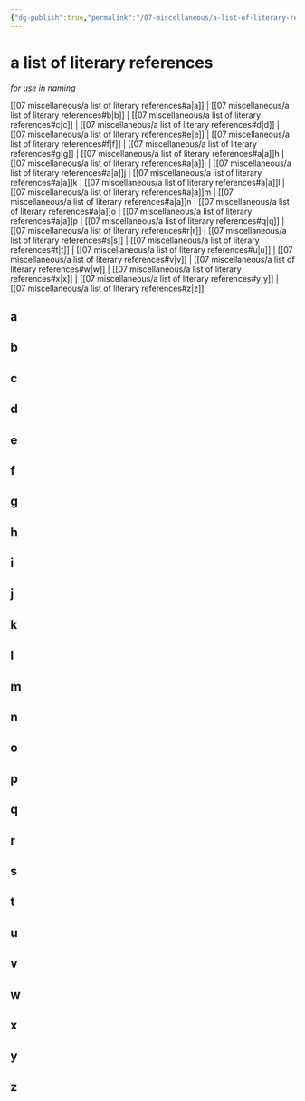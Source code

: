 ```yaml
---
{"dg-publish":true,"permalink":"/07-miscellaneous/a-list-of-literary-references/","created":"2025-01-29T08:23:12.950-06:00","updated":"2025-01-29T09:11:23.058-06:00"}
---
```


# a list of literary references
*for use in naming*

[[07 miscellaneous/a list of literary references#a\|a]] | [[07 miscellaneous/a list of literary references#b\|b]] | [[07 miscellaneous/a list of literary references#c\|c]] | [[07 miscellaneous/a list of literary references#d\|d]] | [[07 miscellaneous/a list of literary references#e\|e]] | [[07 miscellaneous/a list of literary references#f\|f]] | [[07 miscellaneous/a list of literary references#g\|g]] | [[07 miscellaneous/a list of literary references#a\|a]]h | [[07 miscellaneous/a list of literary references#a\|a]]i | [[07 miscellaneous/a list of literary references#a\|a]]j | [[07 miscellaneous/a list of literary references#a\|a]]k | [[07 miscellaneous/a list of literary references#a\|a]]l | [[07 miscellaneous/a list of literary references#a\|a]]m | [[07 miscellaneous/a list of literary references#a\|a]]n | [[07 miscellaneous/a list of literary references#a\|a]]o | [[07 miscellaneous/a list of literary references#a\|a]]p | [[07 miscellaneous/a list of literary references#q\|q]] | [[07 miscellaneous/a list of literary references#r\|r]] | [[07 miscellaneous/a list of literary references#s\|s]] | [[07 miscellaneous/a list of literary references#t\|t]] | [[07 miscellaneous/a list of literary references#u\|u]] | [[07 miscellaneous/a list of literary references#v\|v]] | [[07 miscellaneous/a list of literary references#w\|w]] | [[07 miscellaneous/a list of literary references#x\|x]] | [[07 miscellaneous/a list of literary references#y\|y]] | [[07 miscellaneous/a list of literary references#z\|z]]
## a
## b
## c
## d
## e
## f
## g
## h
## i
## j
## k
## l
## m
## n
## o
## p
## q
## r
## s
## t
## u
## v
## w
## x
## y
## z
